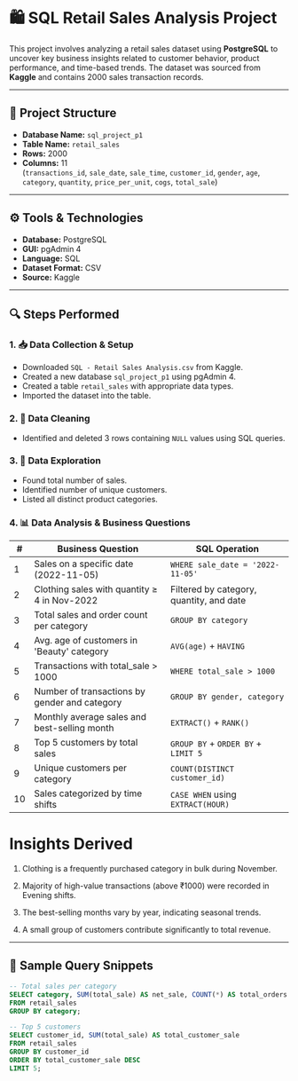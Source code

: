 # 🛍️ SQL Retail Sales Analysis Project

This project involves analyzing a retail sales dataset using **PostgreSQL** to uncover key business insights related to customer behavior, product performance, and time-based trends. The dataset was sourced from **Kaggle** and contains 2000 sales transaction records.

---

## 📁 Project Structure

- **Database Name:** `sql_project_p1`
- **Table Name:** `retail_sales`
- **Rows:** 2000
- **Columns:** 11  
  (`transactions_id`, `sale_date`, `sale_time`, `customer_id`, `gender`, `age`, `category`, `quantity`, `price_per_unit`, `cogs`, `total_sale`)

---

## ⚙️ Tools & Technologies

- **Database:** PostgreSQL
- **GUI:** pgAdmin 4
- **Language:** SQL
- **Dataset Format:** CSV
- **Source:** Kaggle

---

## 🔍 Steps Performed

### 1. 📥 Data Collection & Setup
- Downloaded `SQL - Retail Sales Analysis.csv` from Kaggle.
- Created a new database `sql_project_p1` using pgAdmin 4.
- Created a table `retail_sales` with appropriate data types.
- Imported the dataset into the table.

### 2. 🧹 Data Cleaning
- Identified and deleted 3 rows containing `NULL` values using SQL queries.

### 3. 🔎 Data Exploration
- Found total number of sales.
- Identified number of unique customers.
- Listed all distinct product categories.

### 4. 📊 Data Analysis & Business Questions

| # | Business Question | SQL Operation |
|---|--------------------|----------------|
| 1 | Sales on a specific date (2022-11-05) | `WHERE sale_date = '2022-11-05'` |
| 2 | Clothing sales with quantity ≥ 4 in Nov-2022 | Filtered by category, quantity, and date |
| 3 | Total sales and order count per category | `GROUP BY category` |
| 4 | Avg. age of customers in 'Beauty' category | `AVG(age)` + `HAVING` |
| 5 | Transactions with total_sale > 1000 | `WHERE total_sale > 1000` |
| 6 | Number of transactions by gender and category | `GROUP BY gender, category` |
| 7 | Monthly average sales and best-selling month | `EXTRACT()` + `RANK()` |
| 8 | Top 5 customers by total sales | `GROUP BY` + `ORDER BY` + `LIMIT 5` |
| 9 | Unique customers per category | `COUNT(DISTINCT customer_id)` |
| 10 | Sales categorized by time shifts | `CASE WHEN` using `EXTRACT(HOUR)` |

# Insights Derived

1. Clothing is a frequently purchased category in bulk during November.

2. Majority of high-value transactions (above ₹1000) were recorded in Evening shifts.

3. The best-selling months vary by year, indicating seasonal trends.

4. A small group of customers contribute significantly to total revenue.

---

## 🧾 Sample Query Snippets

```sql
-- Total sales per category
SELECT category, SUM(total_sale) AS net_sale, COUNT(*) AS total_orders 
FROM retail_sales 
GROUP BY category;

-- Top 5 customers
SELECT customer_id, SUM(total_sale) AS total_customer_sale
FROM retail_sales
GROUP BY customer_id
ORDER BY total_customer_sale DESC
LIMIT 5; 


